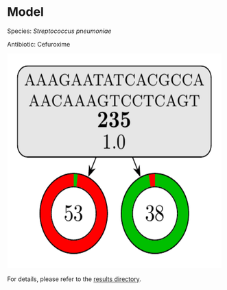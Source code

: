 
# Model

Species: *Streptococcus pneumoniae*

Antibiotic: Cefuroxime

<a href="./model.pdf"><img src="./model.png" width=500 height=500 /></a>

For details, please refer to the [results directory](../../../../../results/cart_b/streptococcus%20pneumoniae/cefuroxime/repeat_8/).

